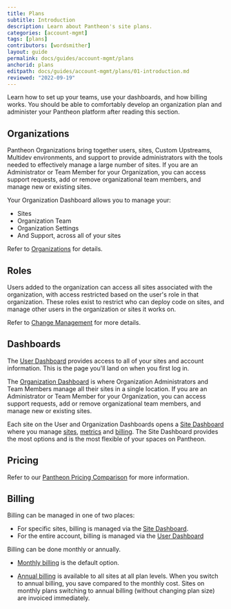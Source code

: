 ```yaml
---
title: Plans
subtitle: Introduction
description: Learn about Pantheon's site plans.
categories: [account-mgmt]
tags: [plans]
contributors: [wordsmither]
layout: guide
permalink: docs/guides/account-mgmt/plans
anchorid: plans
editpath: docs/guides/account-mgmt/plans/01-introduction.md
reviewed: "2022-09-19"
---
```


Learn how to set up your teams, use your dashboards, and how billing works. You should be able to comfortably develop an organization plan and administer your Pantheon platform after reading this section.

## Organizations

Pantheon Organizations bring together users, sites, Custom Upstreams, Multidev environments, and support to provide administrators with the tools needed to effectively manage a large number of sites. If you are an Administrator or Team Member for your Organization, you can access support requests, add or remove organizational team members, and manage new or existing sites.

Your Organization Dashboard allows you to manage your:
- Sites
- Organization Team
- Organization Settings
- And Support, across all of your sites


Refer to [Organizations](/organizations) for details. 

## Roles

Users added to the organization can access all sites associated with the organization, with access restricted based on the user's role in that organization. These roles exist to restrict who can deploy code on sites, and manage other users in the organization or sites it works on.

Refer to [Change Management](/change-management) for more details.

## Dashboards

The [User Dashboard](/user-dashboard) provides access to all of your sites and account information. This is the page you'll land on when you first log in.

The [Organization Dashboard](/organization-dashboard) is where Organization Administrators and Team Members manage all their sites in a single location. If you are an Administrator or Team Member for your Organization, you can access support requests, add or remove organizational team members, and manage new or existing sites.

Each site on the User and Organization Dashboards opens a [Site Dashboard](/site-plan) where you manage [sites](/site-plan/), [metrics](/metrics/) and [billing](/site-billing/). The Site Dashboard provides the most options and is the most flexible of your spaces on Pantheon. 

## Pricing

Refer to our [Pantheon Pricing Comparison](https://pantheon.io/pricing-comparison) for more information.

## Billing

Billing can be managed in one of two places:

- For specific sites, billing is managed via the [Site Dashboard](/site-billing).
- For the entire account, billing is managed via the [User Dashboard](/account-billing)

Billing can be done monthly or annually.

- [Monthly billing](/guides/new-dashboard/workspace-billing/subscriptions) is the default option.
  
- [Annual billing](/annual-billing) is available to all sites at all plan levels. When you switch to annual billing, you save compared to the monthly cost. Sites on monthly plans switching to annual billing (without changing plan size) are invoiced immediately.